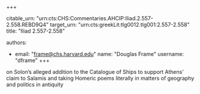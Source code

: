 +++


citable_urn: "urn:cts:CHS:Commentaries.AHCIP:Iliad.2.557-2.558.REBD9Q4"
target_urn: "urn:cts:greekLit:tlg0012.tlg001:2.557-2.558"
title: "Iliad 2.557-2.558"

authors:
- email: "frame@chs.harvard.edu"
  name: "Douglas Frame"
  username: "dframe"
+++

<p>on Solon’s alleged addition to the Catalogue of Ships to support Athens’ claim to Salamis and taking Homeric poems literally in matters of geography and politics in antiquity</p>